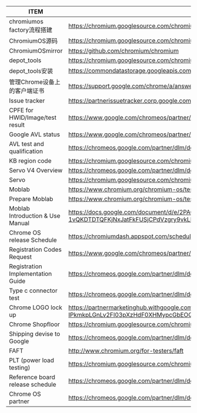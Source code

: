 |ITEM|LINK|
|----|----|
|chromiumos factory流程搭建|https://chromium.googlesource.com/chromiumos/platform/factory|
|ChromiumOS源码|https://chromium.googlesource.com/chromium/src|
|ChromiumOSmirror|https://github.com/chromium/chromium|
|depot_tools|https://chromium.googlesource.com/chromium/tools/depot_tools|
|depot_tools安装|https://commondatastorage.googleapis.com/chrome-infra-docs/flat/depot_tools/docs/html/depot_tools_tutorial.html#_setting_up|
|管理Chrome设备上的客户端证书|https://support.google.com/chrome/a/answer/6080885?hl=zh-Hans|
|Issue tracker|https://partnerissuetracker.corp.google.com/|
|CPFE for HWID/Image/test result|https://www.google.com/chromeos/partner/fe/#home|
|Google AVL status|https://www.google.com/chromeos/partner/fe/#avl|
|AVL test and qualification|https://chromeos.google.com/partner/dlm/docs/component-qual/componentqualtests.html|
|KB region code|https://chromium.googlesource.com/chromiumos/platform2/+/refs/heads/master/regions/regions.py#213|
|Servo V4 Overview|https://chromeos.google.com/partner/dlm/docs/factory/servoV4GuideOverview.html|
|Servo|https://chromium.googlesource.com/chromiumos/third_party/hdctools/+/refs/heads/master/docs/servo.md|
|Moblab|https://www.chromium.org/chromium-os/testing/moblab|
|Prepare Moblab|https://www.chromium.org/chromium-os/testing/moblab-landing/prepare-moblab|
|Moblab Introduction & Use Manual|https://docs.google.com/document/d/e/2PACX-1vQKDTDTQFKjNxJatFkFUSjCPdVzgry9vkLLvxL8vwqasrKMP2KReEMZ3iva9GX8EzQYo-kANnzPlFG_/pub|
|Chrome OS release Schedule|https://chromiumdash.appspot.com/schedule|
|Registration Codes Request|https://www.google.com/chromeos/partner/fe/#code_generation|
|Registration Implementation Guide|https://chromeos.google.com/partner/dlm/docs/factory/factoryregistrationguide.html#vpd-command|
|Type c connector test|https://chromeos.google.com/partner/dlm/docs/p-hardware-specs/typecconnector.html|
|Chrome LOGO lock up|https://partnermarketinghub.withgoogle.com/#/brands/1Adf-mf2Z2MR_7pV0m46ilobSGkptxFER/1-IPkmkpLGnLv2FI03pXzHdF0XHMypcGbEOQK-OOl0AI|
|Chrome Shopfloor|https://chromium.googlesource.com/chromiumos/platform/factory/+/master/py/shopfloor/README.md|
|Shipping devise to Google|https://chromeos.google.com/partner/dlm/docs/getting-started/shippingdevices.html|
|FAFT|http://www.chromium.org/for-testers/faft|
|PLT (power load testing)|https://chromium.googlesource.com/chromiumos/third_party/autotest/+/refs/heads/master/client/site_tests/power_LoadTest/README.md|
|Reference board release schedule|https://chromeos.google.com/partner/dlm/docs/reference-designs/releasedReferenceDesignOverview.html|
|Chrome OS partner|https://chromeos.google.com/partner/dlm/docs/getting-started/partnersummit.html|
